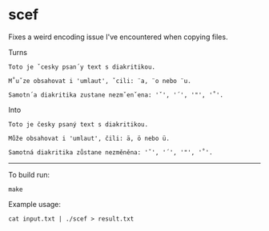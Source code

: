 # scef

Fixes a weird encoding issue I've encountered when copying files.

Turns
```
Toto je ˇcesky psan´y text s diakritikou. 

M˚uˇze obsahovat i 'umlaut', ˇcili: ¨a, ¨o nebo ¨u.

Samotn´a diakritika zustane nezmˇenˇena: 'ˇ', '´', '"', '˚'. 
```
Into
```
Toto je česky psaný text s diakritikou. 

Může obsahovat i 'umlaut', čili: ä, ö nebo ü.

Samotná diakritika zůstane nezměněna: 'ˇ', '´', '"', '˚'. 
```

---

To build run:
```
make
```

Example usage:
```
cat input.txt | ./scef > result.txt
```
